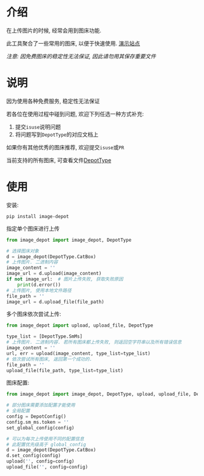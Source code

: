 # 介绍

在上传图片的时候, 经常会用到图床功能.

此工具聚合了一些常用的图床, 以便于快速使用. [演示站点](https://img.hujingnb.com/)

*注意: 因免费图床的稳定性无法保证, 因此请勿用其保存重要文件*

# 说明

因为使用各种免费服务, 稳定性无法保证

若各位在使用过程中碰到问题, 欢迎下列任选一种方式补充: 

1. 提交`isuse`说明问题
2. 将问题写到`DepotType`的对应文档上

如果你有其他优秀的图床推荐, 欢迎提交`isuse`或`PR`

当前支持的所有图床, 可查看文件[DepotType](./image_depot/depot_type.py)

# 使用

安装: 

```shell
pip install image-depot
```

指定单个图床进行上传

```python
from image_depot import image_depot, DepotType

# 选择图床对象
d = image_depot(DepotType.CatBox)
# 上传图片. 二进制内容
image_content = ''
image_url = d.upload(image_content)
if not image_url:  # 图片上传失败, 获取失败原因
    print(d.error())
# 上传图片, 使用本地文件路径
file_path = ''
image_url = d.upload_file(file_path)
```

多个图床依次尝试上传: 

```python
from image_depot import upload, upload_file, DepotType

type_list = [DepotType.SmMs]
# 上传图片. 二进制内容. 若所有图床都上传失败, 则返回空字符串以及所有错误信息
image_content = ''
url, err = upload(image_content, type_list=type_list)
# 依次尝试所有图床, 返回第一个成功的. 
file_path = ''
upload_file(file_path, type_list=type_list)
```

图床配置: 

```python
from image_depot import image_depot, DepotType, upload, upload_file, DepotConfig, set_global_config

# 部分图床需要添加配置才能使用
# 全局配置
config = DepotConfig()
config.sm_ms.token = ''
set_global_config(config)

# 可以为每次上传使用不同的配置信息
# 此配置优先级高于 global_config
d = image_depot(DepotType.CatBox)
d.set_config(config)
upload('', config=config)
upload_file('', config=config)
```


